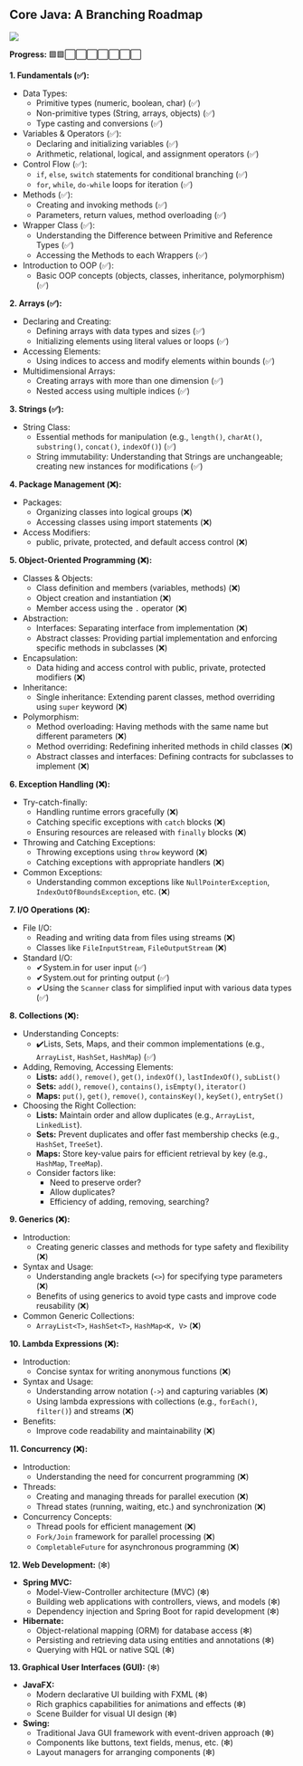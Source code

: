 ## Core Java: A Branching Roadmap

[![](https://skillicons.dev/icons?i=java)](https://skillicons.dev)

**Progress:** 🟩🟩⬜⬜⬜⬜⬜⬜⬜

**1. Fundamentals (✅):**

- Data Types:
    - Primitive types (numeric, boolean, char) (✅)
    - Non-primitive types (String, arrays, objects) (✅)
    - Type casting and conversions (✅)
- Variables & Operators (✅):
    - Declaring and initializing variables (✅)
    - Arithmetic, relational, logical, and assignment operators (✅)
- Control Flow (✅):
    - `if`, `else`, `switch` statements for conditional branching (✅)
    - `for`, `while`, `do-while` loops for iteration (✅)
- Methods (✅):
    - Creating and invoking methods (✅)
    - Parameters, return values, method overloading (✅)
- Wrapper Class (✅):
    - Understanding the Difference between Primitive and Reference Types (✅)
    - Accessing the Methods to each Wrappers (✅)
- Introduction to OOP (✅):
    - Basic OOP concepts (objects, classes, inheritance, polymorphism) (✅)

**2. Arrays (✅):**

- Declaring and Creating:
    - Defining arrays with data types and sizes (✅)
    - Initializing elements using literal values or loops (✅)
- Accessing Elements:
    - Using indices to access and modify elements within bounds (✅)
- Multidimensional Arrays:
    - Creating arrays with more than one dimension (✅)
    - Nested access using multiple indices (✅)

**3. Strings (✅):**

- String Class:
    - Essential methods for manipulation (e.g., `length()`, `charAt()`, `substring()`, `concat()`, `indexOf()`) (✅)
    - String immutability: Understanding that Strings are unchangeable; creating new instances for modifications (✅)

**4. Package Management (❌):**

- Packages:
    - Organizing classes into logical groups (❌)
    - Accessing classes using import statements (❌)
- Access Modifiers:
    - public, private, protected, and default access control (❌)

**5. Object-Oriented Programming (❌):**

- Classes & Objects:
    - Class definition and members (variables, methods) (❌)
    - Object creation and instantiation (❌)
    - Member access using the `.` operator (❌)
- Abstraction:
    - Interfaces: Separating interface from implementation (❌)
    - Abstract classes: Providing partial implementation and enforcing specific methods in subclasses (❌)
- Encapsulation:
    - Data hiding and access control with public, private, protected modifiers (❌)
- Inheritance:
    - Single inheritance: Extending parent classes, method overriding using `super` keyword (❌)
- Polymorphism:
    - Method overloading: Having methods with the same name but different parameters (❌)
    - Method overriding: Redefining inherited methods in child classes (❌)
    - Abstract classes and interfaces: Defining contracts for subclasses to implement (❌)

**6. Exception Handling (❌):**

- Try-catch-finally:
    - Handling runtime errors gracefully (❌)
    - Catching specific exceptions with `catch` blocks (❌)
    - Ensuring resources are released with `finally` blocks (❌)
- Throwing and Catching Exceptions:
    - Throwing exceptions using `throw` keyword (❌)
    - Catching exceptions with appropriate handlers (❌)
- Common Exceptions:
    - Understanding common exceptions like `NullPointerException`, `IndexOutOfBoundsException`, etc. (❌)

**7. I/O Operations (❌):**

- File I/O:
    - Reading and writing data from files using streams (❌)
    - Classes like `FileInputStream`, `FileOutputStream` (❌)
- Standard I/O:
    - ✔System.in for user input (✅)
    - ✔System.out for printing output (✅)
    - ✔Using the `Scanner` class for simplified input with various data types (✅)

**8. Collections (❌):**

- Understanding Concepts:
   - ✔️Lists, Sets, Maps, and their common implementations (e.g., `ArrayList`, `HashSet`, `HashMap`) (✅)
- Adding, Removing, Accessing Elements:
   - **Lists:** `add()`, `remove()`, `get()`, `indexOf()`, `lastIndexOf()`, `subList()`
   - **Sets:** `add()`, `remove()`, `contains()`, `isEmpty()`, `iterator()`
   - **Maps:** `put()`, `get()`, `remove()`, `containsKey()`, `keySet()`, `entrySet()`
- Choosing the Right Collection:
   - **Lists:** Maintain order and allow duplicates (e.g., `ArrayList`, `LinkedList`).
   - **Sets:** Prevent duplicates and offer fast membership checks (e.g., `HashSet`, `TreeSet`).
   - **Maps:** Store key-value pairs for efficient retrieval by key (e.g., `HashMap`, `TreeMap`).
   - Consider factors like:
       - Need to preserve order?
       - Allow duplicates?
       - Efficiency of adding, removing, searching?

**9. Generics (❌):**

- Introduction:
   - Creating generic classes and methods for type safety and flexibility (❌)
- Syntax and Usage:
   - Understanding angle brackets (`<>`) for specifying type parameters (❌)
   - Benefits of using generics to avoid type casts and improve code reusability (❌)
- Common Generic Collections:
   - `ArrayList<T>`, `HashSet<T>`, `HashMap<K, V>` (❌)

**10. Lambda Expressions (❌):**

- Introduction:
   - Concise syntax for writing anonymous functions (❌)
- Syntax and Usage:
   - Understanding arrow notation (`->`) and capturing variables (❌)
   - Using lambda expressions with collections (e.g., `forEach()`, `filter()`) and streams (❌)
- Benefits:
   - Improve code readability and maintainability (❌)

**11. Concurrency (❌):**

- Introduction:
   - Understanding the need for concurrent programming (❌)
- Threads:
   - Creating and managing threads for parallel execution (❌)
   - Thread states (running, waiting, etc.) and synchronization (❌)
- Concurrency Concepts:
   - Thread pools for efficient management (❌)
   - `Fork/Join` framework for parallel processing (❌)
   - `CompletableFuture` for asynchronous programming (❌)




**12. Web Development:** (❇)

- **Spring MVC:**
    - Model-View-Controller architecture (MVC) (❇)
    - Building web applications with controllers, views, and models (❇)
    - Dependency injection and Spring Boot for rapid development (❇)
- **Hibernate:**
    - Object-relational mapping (ORM) for database access (❇)
    - Persisting and retrieving data using entities and annotations (❇)
    - Querying with HQL or native SQL (❇)

**13. Graphical User Interfaces (GUI):** (❇)

- **JavaFX:**
    - Modern declarative UI building with FXML (❇)
    - Rich graphics capabilities for animations and effects (❇)
    - Scene Builder for visual UI design (❇)
- **Swing:**
    - Traditional Java GUI framework with event-driven approach (❇)
    - Components like buttons, text fields, menus, etc. (❇)
    - Layout managers for arranging components (❇)

